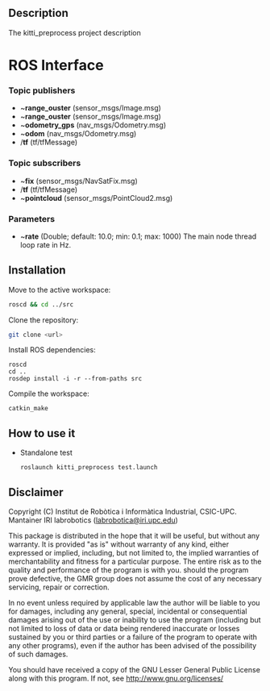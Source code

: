 ## Description

The kitti_preprocess project description

# ROS Interface
### Topic publishers
  - ~**range_ouster** (sensor_msgs/Image.msg)
  - ~**range_ouster** (sensor_msgs/Image.msg)
  - ~**odometry_gps** (nav_msgs/Odometry.msg)
  - ~**odom** (nav_msgs/Odometry.msg)
  - /**tf** (tf/tfMessage)
### Topic subscribers
  - ~**fix** (sensor_msgs/NavSatFix.msg)
  - /**tf** (tf/tfMessage)
  - ~**pointcloud** (sensor_msgs/PointCloud2.msg)

### Parameters
- ~**rate** (Double; default: 10.0; min: 0.1; max: 1000) The main node thread loop rate in Hz. 

## Installation

Move to the active workspace:
```bash
roscd && cd ../src
```
Clone the repository: 
```bash
git clone <url>
```
Install ROS dependencies:
```
roscd
cd ..
rosdep install -i -r --from-paths src
```
Compile the workspace:
```
catkin_make
```

## How to use it

- Standalone test

  `roslaunch kitti_preprocess test.launch`

## Disclaimer  

Copyright (C) Institut de Robòtica i Informàtica Industrial, CSIC-UPC.
Mantainer IRI labrobotics (labrobotica@iri.upc.edu)

This package is distributed in the hope that it will be useful, but without any warranty. It is provided "as is" without warranty of any kind, either expressed or implied, including, but not limited to, the implied warranties of merchantability and fitness for a particular purpose. The entire risk as to the quality and performance of the program is with you. should the program prove defective, the GMR group does not assume the cost of any necessary servicing, repair  or correction.

In no event unless required by applicable law the author will be liable to you for damages, including any general, special, incidental or consequential damages arising out of the use or inability to use the program (including but not limited to loss of data or data being rendered inaccurate or losses sustained by you or third parties or a failure of the program to operate with any other programs), even if the author has been advised of the possibility of such damages.

You should have received a copy of the GNU Lesser General Public License along with this program. If not, see <http://www.gnu.org/licenses/>